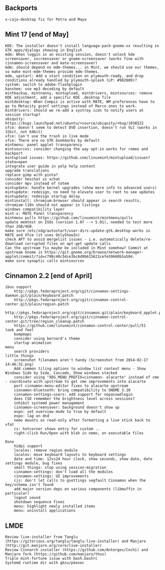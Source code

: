 
Backports
---------
	x-caja-desktop fix for Petra and Maya

Mint 17 [end of May]
--------------------
	KDE: The installer doesn't install language-pack-gnome-xx resulting in GTK apps/dialogs showing in English
	mdm: When loggin in an existing session, doesn't unlock kde screensaver, xscreensaver or gnome-screensaver (works fine with cinnamon-screensaver and mate-screensaver)	 
	mdm: should depend on mdm-themes... in Mint, we should use our themes, so make mint-mdm-themes provide mdm-themes.
	mdm, upstart: Add a start condition on plymouth-ready, and drop conditions already handled by plymouth-splash (LP: #982889)?
	system: switch to adobe-flashplugin
	banshee: use mp3 decoding by default	
	mintbackup, mintnanny, mintupload, mintdrivers, mintsources: remove KDE adjustment, add a specific KDE .desktop file
	mintdesktop: When Compiz is active with MATE, WM preferences have to go to Metacity gconf settings instead of Marco ones to work.
	mintdrivers: should we re-add a systray icon to notify users at session startup?	
	ubiquity: https://bugs.launchpad.net/ubuntu/+source/ubiquity/+bug/1038522
	xfce: doesn't seem to detect DVD insertion, doesn't run VLC (works in 32bit, not 64bit)
	xfce: Can't use the trash in live mode
	xfce: There are no GTK bookmarks by default
	mintmenu: panel applet transparency
	mintsources: consider changing the way opt-in works for romeo and backport
	mintupload issues: https://github.com/linuxmint/mintupload/issues?state=open	
	integrate user guide in yelp help content
	upgrade translations
	replace gimp with pinta?	
	consider hexchat vs xchat
	consider mpv instead of totem
	mintupdate: handle kernel upgrades (show more info to advanced users)
	mintupdate: redesign, no need to elevate user to root to see updates
	mintupdate: redesign startup delay
	mintinstall: chromium-browser should appear in search results, chromium-l10n should not appear in listings
	windows compatibility layer
	mint-x: MATE Panel transparency
	mintmenu pulls https://github.com/linuxmint/mintmenu/pulls
	update memtest on ISOs (version 1.07 --> 5.01), needed to test more than 2GB/4GB.
	make sure /etc/xdg/autostart/user-dirs-update-gtk.desktop works in MATE and Xfce (it uses OnlyShowIn)
	check APT to avoid mergelist issues - i.e. automatically delete/re-download corrupted files on apt-get update calls
	Can the upstream fix maybe be included in Mint somehow? Commit at upstream Gnome is https://git.gnome.org/browse/network-manager-applet/commit/?id=c798c40c5dce3bc6d9b615621cefe59660b5a504.
	make sure synaptic calls mintsources

Cinnamon 2.2 [end of April]
---------------------------	 
	ibus support		
		http://pkgs.fedoraproject.org/cgit/cinnamon-settings-daemon.git/plain/keyboard.patch 
		http://pkgs.fedoraproject.org/cgit/cinnamon-control-center.git/plain/region.patch 
		http://pkgs.fedoraproject.org/cgit/cinnamon.git/plain/keyboard_applet.patch
		http://pkgs.fedoraproject.org/cgit/cinnamon-control-center.git/tree/region_cleanup.patch
		https://github.com/linuxmint/cinnamon-control-center/pull/51	
	look and feel
		bumpmaps
		consider using bernard's theme
		startup animation
	menu		
		search providers
	little things
		screenshot filenames aren't handy (Screenshot from 2014-02-17 14:46:32.png)
		Add common tiling options to window list context menu - Show Windows Side by Side, Cascade, Show windows stacked
		consider using "XDG_MENU_PREFIX=cinnamon- alacarte" instead of cme - coordinate with upstream to get cme improvements into alacarte
		port cinnamon-menu-editor fixes to alacarte upstream
		cinnamon-bluetooth: bring compatibility to GNOME 3.10
		cinnamon-settings-users: add support for nopasswdlogin
		does CSD remember the brightness level across sessions?
		inhibit systemd power management
		cinnamon-screensaver: background doesn't show up	
		expo: set overview mode to true by default
		expo: lag on dnd
		nemo mounts as read-only after formatting a live stick back to vfat
		cs: hotcorner shows entry for custom ..		
		right-click Run/Open with blah in nemo, on executable files

	Done
		hidpi support
		locales: remove region module
		locales: move keyboard layouts to keyboard settings
		date and time: 12vs24 hour clock, show seconds, show date, date settings module, bug fixes
		small things: stop using session-migration
		cinnamon-settings: don't load all the modules
		cinnamon-settings: UI improvements
		cjs: don't let calls to gsettings segfault Cinnamon when the key/schema isn't found
		add major version deps on various components (libmuffin in particular)
		logout sound
		shutdown sequence fixes
		menu: highlight newly installed items
		menu: uninstall applications

LMDE
----
	Review live-installer from Tanglu (https://gitorious.org/tanglu/tanglu-live-installer) and Manjaro (http://git.manjaro.org/core/live-installer)
	Review Cinnarch installer (https://github.com/Antergos/Cnchi) and Manjaro fork (https://github.com/manjaro/thus)
	Triple mint-fortune issue with bash.bashrc
	Systemd runtime dir with gksu/pkexec
